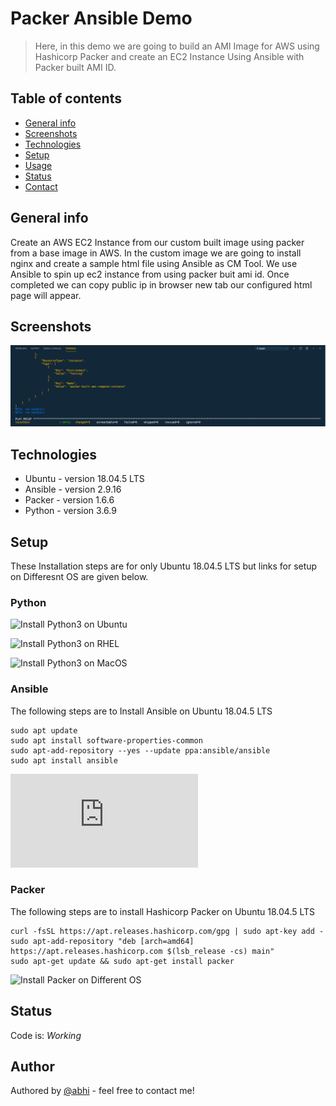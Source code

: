 # Packer Ansible Demo
> Here, in this demo we are going to build an AMI Image for AWS using Hashicorp Packer and create an EC2 Instance Using Ansible with Packer built AMI ID.

## Table of contents
* [General info](#general-info)
* [Screenshots](#screenshots)
* [Technologies](#technologies)
* [Setup](#setup)
* [Usage](#usage)
* [Status](#status)
* [Contact](#contact)

## General info
Create an AWS EC2 Instance from our custom built image using packer from a base image in AWS. In the custom image we are going to install nginx and create a sample html file using Ansible as CM Tool. We use Ansible to spin up ec2 instance from using packer buit ami id. Once completed we can copy public ip in browser new tab our configured html page will appear.   

## Screenshots
![Example screenshot](./img/ec2.PNG)

## Technologies
* Ubuntu  - version 18.04.5 LTS
* Ansible - version 2.9.16
* Packer  - version 1.6.6 
* Python  - version 3.6.9

## Setup
These Installation steps are for only Ubuntu 18.04.5 LTS but links for setup on Differesnt OS are given below.

### Python
![Install Python3 on Ubuntu](https://www.knowledgehut.com/blog/data-science/install-python-on-ubuntu)

![Install Python3 on RHEL](https://developers.redhat.com/blog/2018/08/13/install-python3-rhel/)

![Install Python3 on MacOS](https://www.dummies.com/programming/python/how-to-install-python-on-a-mac/)

### Ansible

The following steps are to Install Ansible on Ubuntu 18.04.5 LTS
```
sudo apt update
sudo apt install software-properties-common
sudo apt-add-repository --yes --update ppa:ansible/ansible
sudo apt install ansible
```

![Install Ansible on Different OS](https://docs.ansible.com/ansible/latest/installation_guide/intro_installation.html)

### Packer

The following steps are to install Hashicorp Packer on Ubuntu 18.04.5 LTS

```
curl -fsSL https://apt.releases.hashicorp.com/gpg | sudo apt-key add -
sudo apt-add-repository "deb [arch=amd64] https://apt.releases.hashicorp.com $(lsb_release -cs) main"
sudo apt-get update && sudo apt-get install packer
```

![Install Packer on Different OS](https://learn.hashicorp.com/tutorials/packer/getting-started-install)


## Status
Code is: _Working_ 

## Author
Authored by [@abhi](starigopula43@gmail.com) - feel free to contact me!
